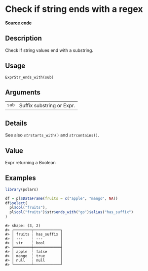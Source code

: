 

# Check if string ends with a regex

[**Source code**](https://github.com/pola-rs/r-polars/tree/main/R/expr__string.R#L469)

## Description

Check if string values end with a substring.

## Usage

<pre><code class='language-R'>ExprStr_ends_with(sub)
</code></pre>

## Arguments

<table>
<tr>
<td style="white-space: nowrap; font-family: monospace; vertical-align: top">
<code id="ExprStr_ends_with_:_sub">sub</code>
</td>
<td>
Suffix substring or Expr.
</td>
</tr>
</table>

## Details

See also <code style="white-space: pre;">$str$starts_with()</code> and
<code style="white-space: pre;">$str$contains()</code>.

## Value

Expr returning a Boolean

## Examples

``` r
library(polars)

df = pl$DataFrame(fruits = c("apple", "mango", NA))
df$select(
  pl$col("fruits"),
  pl$col("fruits")$str$ends_with("go")$alias("has_suffix")
)
```

    #> shape: (3, 2)
    #> ┌────────┬────────────┐
    #> │ fruits ┆ has_suffix │
    #> │ ---    ┆ ---        │
    #> │ str    ┆ bool       │
    #> ╞════════╪════════════╡
    #> │ apple  ┆ false      │
    #> │ mango  ┆ true       │
    #> │ null   ┆ null       │
    #> └────────┴────────────┘
